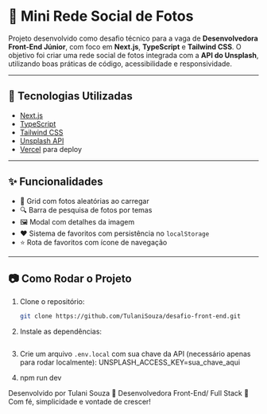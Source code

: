 # 📸 Mini Rede Social de Fotos

Projeto desenvolvido como desafio técnico para a vaga de **Desenvolvedora Front-End Júnior**, com foco em **Next.js**, **TypeScript** e **Tailwind CSS**. O objetivo foi criar uma rede social de fotos integrada com a **API do Unsplash**, utilizando boas práticas de código, acessibilidade e responsividade.

---

## 🚀 Tecnologias Utilizadas

- [Next.js](https://nextjs.org/)
- [TypeScript](https://www.typescriptlang.org/)
- [Tailwind CSS](https://tailwindcss.com/)
- [Unsplash API](https://unsplash.com/developers)
- [Vercel](https://vercel.com/) para deploy

---

## ✨ Funcionalidades

- 🔄 Grid com fotos aleatórias ao carregar
- 🔍 Barra de pesquisa de fotos por temas
- 🖼️ Modal com detalhes da imagem
- ❤️ Sistema de favoritos com persistência no `localStorage`
- ⭐ Rota de favoritos com ícone de navegação

---

## 📷 Como Rodar o Projeto

1. Clone o repositório:
   ```bash
   git clone https://github.com/TulaniSouza/desafio-front-end.git

2. Instale as dependências:
    ```npm install

3. Crie um arquivo `.env.local` com sua chave da API (necessário apenas para rodar localmente): UNSPLASH_ACCESS_KEY=sua_chave_aqui

4. npm run dev

Desenvolvido por
Tulani Souza
💼 Desenvolvedora Front-End/ Full Stack 
🌱 Com fé, simplicidade e vontade de crescer!